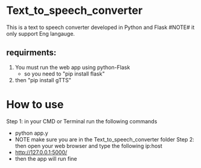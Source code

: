 # Text_to_speech_converter
This is a text to speech converter developed in Python and Flask
#NOTE# it only support Eng langauge.

## requirments:
1. You must run the web app using python-Flask
   - so you need to "pip install flask"
2. then "pip install gTTS"

# How to use
Step 1: in your CMD or Terminal run the following commands
- python app.y
- NOTE make sure you are in the Text_to_speech_converter folder
Step 2: then open your web browser and type the following ip:host
- http://127.0.0.1:5000/
- then the app will run fine

